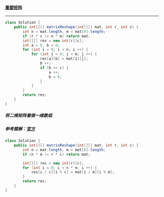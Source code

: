 #### <a href="https://leetcode.cn/problems/reshape-the-matrix/">重塑矩阵</a>

-------------

```java
class Solution {
    public int[][] matrixReshape(int[][] mat, int r, int c) {
        int n = mat.length, m = mat[0].length;
        if (r * c != n * m) return mat;
        int[][] res = new int[r][c];
        int a = 0, b = 0;
        for (int i = 0; i < n; i ++) {
            for (int j = 0; j < m; j ++) {
                res[a][b] = mat[i][j];
                b ++;
                if (b >= c) {
                    a ++;
                    b = 0;
                }
            }
        }
        return res;
    }
}
```

##### 将二维矩阵看做一维数组

##### 参考题解：[官方](https://leetcode.cn/problems/reshape-the-matrix/solution/zhong-su-ju-zhen-by-leetcode-solution-gt0g/)

```java
class Solution {
    public int[][] matrixReshape(int[][] mat, int r, int c) {
        int n = mat.length, m = mat[0].length;
        if (n * m != r * c) return mat;

        int[][] res = new int[r][c];
        for (int i = 0; i < n * m; i ++) {
            res[i / c][i % c] = mat[i / m][i % m];
        }
        return res;
    }
}
```

